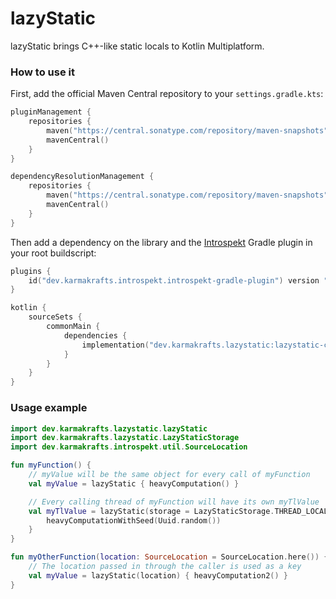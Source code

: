 # lazyStatic

lazyStatic brings C++-like static locals to Kotlin Multiplatform.

### How to use it

First, add the official Maven Central repository to your `settings.gradle.kts`:

```kotlin
pluginManagement {
    repositories {
        maven("https://central.sonatype.com/repository/maven-snapshots")
        mavenCentral()
    }
}

dependencyResolutionManagement {
    repositories {
        maven("https://central.sonatype.com/repository/maven-snapshots")
        mavenCentral()
    }
}
```

Then add a dependency on the library and the [Introspekt](https://git.karmakrafts.dev/kk/introspekt) Gradle plugin in
your root buildscript:

```kotlin
plugins {
    id("dev.karmakrafts.introspekt.introspekt-gradle-plugin") version "<version>"
}

kotlin {
    sourceSets {
        commonMain {
            dependencies {
                implementation("dev.karmakrafts.lazystatic:lazystatic-core:<version>")
            }
        }
    }
}
```

### Usage example

```kotlin
import dev.karmakrafts.lazystatic.lazyStatic
import dev.karmakrafts.lazystatic.LazyStaticStorage
import dev.karmakrafts.introspekt.util.SourceLocation

fun myFunction() {
    // myValue will be the same object for every call of myFunction
    val myValue = lazyStatic { heavyComputation() }

    // Every calling thread of myFunction will have its own myTlValue
    val myTlValue = lazyStatic(storage = LazyStaticStorage.THREAD_LOCAL) {
        heavyComputationWithSeed(Uuid.random())
    }
}

fun myOtherFunction(location: SourceLocation = SourceLocation.here()) {
    // The location passed in through the caller is used as a key
    val myValue = lazyStatic(location) { heavyComputation2() }
}
```